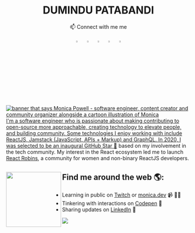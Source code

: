 

<h1 align = center> DUMINDU PATABANDI</h1>

 <div align = center> 
  📫 Connect with me me
  <p>   </p>
  
[<img src="https://img.icons8.com/color/48/000000/twitter.png" width="3.5%"/>](https://twitter.com/DuminduPataban3)  &nbsp; [<img src="https://img.icons8.com/color/48/000000/linkedin.png" width="3.5%"/>](https://www.linkedin.com/in/dumindu-patabandi-845492157/)  &nbsp; [<img src="https://img.icons8.com/fluent/48/000000/facebook-new.png" width="3.5%"/>](https://www.facebook.com/dumindu.patabandi.7)  &nbsp; [<img src="https://img.icons8.com/fluent/48/000000/instagram-new.png" width="3.5%"/>](https://www.instagram.com/dbros_vmaker/)  &nbsp; <a href="mailto:startwithback@gmail.com"> <img src="https://img.icons8.com/fluent/48/000000/gmail.png" width="3.5%"/>
  
 </div>

<h1 align = center></h1>

<img src="https://raw.githubusercontent.com/M0nica/M0nica/master/gh-header-image-cropped.png" alt="banner that says Monica Powell - software engineer, content creator and community organizer alongside a cartoon illustration of Monica">
I'm a software engineer who is passionate about making contributing to open-source more approachable, creating technology to elevate people, and building community. Some technologies I enjoy working with include ReactJS, Jamstack (JavaScript, APIs + Markup) and GraphQL. In 2020, I was selected to be an inaugural <a href="https://stars.github.com/">GitHub Star 🌟</a> based on my involvement in the tech community.  My interest in the React ecosystem led me to launch <a href="https://www.reactrobins.com/">React Robins</a>, a community for women and non-binary ReactJS developers.


## Find me around the web 🌎: <a href="https://github.com/sponsors/M0nica"><img align="left" width="150" height="150" src="https://github.com/M0nica/M0nica/blob/main/octomonica/m0nica-octocat-rotating.gif?raw=true"></a>
- Learning in public on <a href="https://www.twitch.tv/blacktechdiva">Twitch</a> or <a href="https://www.monica.dev">monica.dev</a> 📹 ✍🏾
- Tinkering with interactions on <a href="https://codepen.io/m0nica"> Codepen</a> 🏓
- Sharing updates on <a href="https://www.linkedin.com/in/monicampowell/">LinkedIn</a> 💼



<img align="center" src="https://github-readme-stats.vercel.app/api/<CARD_TYPE>/?username=<USERNAME>&theme=<THEME_NAME>" />



